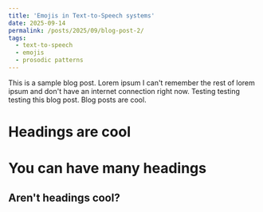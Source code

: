 ```yaml
---
title: 'Emojis in Text-to-Speech systems'
date: 2025-09-14
permalink: /posts/2025/09/blog-post-2/
tags:
  - text-to-speech
  - emojis
  - prosodic patterns
---
```


This is a sample blog post. Lorem ipsum I can't remember the rest of lorem ipsum and don't have an internet connection right now. Testing testing testing this blog post. Blog posts are cool. 

Headings are cool
======

You can have many headings
======

Aren't headings cool?
------
